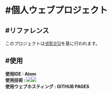 # #個人ウェブプロジェクト
## #リファレンス
このプロジェクトは[생활코딩](https://opentutorials.org/course/1)を基に行われます。<br>
## #使用
<strong>使用IDE : Atom</strong><br>
<strong>使用技術 : <img src="https://img.shields.io/badge/html-%23239120.svg?&style=flat-square&logo=html5&logoColor=white"/><img src="https://img.shields.io/badge/css-%23239120.svg?&style=flat-square&logo=css3&logoColor=white"></strong><br>
<strong>使用ウェブホスティング : GITHUB PAGES</strong><br></p>
